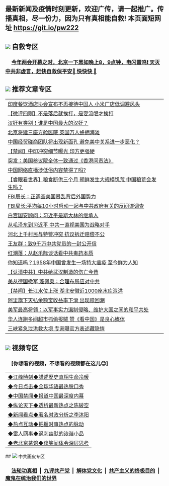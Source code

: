 ## 最新新闻及疫情时刻更新，欢迎广传，请一起推广。传播真相，尽一份力，因为只有真相能自救! 本页面短网址 https://git.io/pw222

## <img src="https://img.icons8.com/cute-clipart/2x/circled-right.png">  自救专区

 ### &nbsp;&nbsp;&nbsp;&nbsp; [今年两会开幕之时，北京一下黑如晚上8，9点钟，电闪雷鸣❗️ 天灭中共非虚言，赶快自救保平安🍎 快快快 📩](https://github.com/pwgy/td/blob/master/README.md)

## <img src="https://img.icons8.com/cute-clipart/2x/circled-right.png"> 推荐文章专区

<Table>
<tr><td colspan="2" align="left"><a href="https://kmyaoayewvhx.xhyte.press/?name=c1189929&key=wybpblbewupvzpbn&from=pw2">印度餐饮酒店协会宣布不再接待中国人 小米厂店低调避风头</a></td></tr>
 <tr><td colspan="2" align="left"><a href="https://kmyaoayewvhx.xhyte.press/?name=c1189982&key=wybpblbewupvzpbn&from=pw2">【微评四则】不是落后就挨打，是耍流氓才挨打</a></td></tr>
<tr><td colspan="2" align="left"><a href="https://kmyaoayewvhx.xhyte.press/?name=c1189985&key=wybpblbewupvzpbn&from=pw2">汉奸有类别！谁是中国最大的汉奸？</a></td></tr>



<tr><td colspan="2" align="left"><a href="https://kmyaoayewvhx.xhyte.press/?name=c1189962&key=wybpblbewupvzpbn&from=pw2">北京将建三座方舱医院 英国万人蜂拥海滩</a></td></tr>


<tr><td colspan="2" align="left"><a href="https://kmyaoayewvhx.xhyte.press/?name=c1189927&key=wybpblbewupvzpbn&from=pw2">中国经贸磋商团队将出现新面孔 避免美中关系进一步恶化？</a></td></tr>

<tr><td colspan="2" align="left"><a href="https://kmyaoayewvhx.xhyte.press/?name=c1189993&key=wybpblbewupvzpbn&from=pw2">【禁闻】中印冲突细节曝光 印方更强硬</a></td></tr>


<tr><td colspan="2" align="left"><a href="https://kmyaoayewvhx.xhyte.press/?name=c1189935&key=wybpblbewupvzpbn&from=pw2">突发：美国参议院全体一致通过《香港问责法》</a></td></tr>

<tr><td colspan="2" align="left"><a href="https://kmyaoayewvhx.xhyte.press/?name=c1189970&key=wybpblbewupvzpbn&from=pw2">中国网络直播涉低俗内容禁得了吗?</a></td></tr>
<tr><td colspan="2" align="left"><a href="https://kmyaoayewvhx.xhyte.press/?name=c1189925&key=wybpblbewupvzpbn&from=pw2">【睿眼看世界】粮食断供三个月 朝鲜发生大规模饥荒 中国粮荒会发生吗？</a></td></tr>

<tr><td colspan="2" align="left"><a href="https://kmyaoayewvhx.xhyte.press/?name=c1189921&key=wybpblbewupvzpbn&from=pw2">FBI局长：正调查美国暴乱背后外国势力</a></td></tr>

<tr><td colspan="2" align="left"><a href="https://kmyaoayewvhx.xhyte.press/?name=c1189915&key=wybpblbewupvzpbn&from=pw2">FBI局长:平均每10小时启动一起与中共政府有关的反间谍调查</a></td></tr>

<tr><td colspan="2" align="left"><a href="https://kmyaoayewvhx.xhyte.press/?name=c1189996&key=wybpblbewupvzpbn&from=pw2">白宫国安顾问：习近平是斯大林的继承人</a></td></tr>
<tr><td colspan="2" align="left"><a href="https://kmyaoayewvhx.xhyte.press/?name=c1189916&key=wybpblbewupvzpbn&from=pw2">从毛泽东到习近平 中共一直视美国为战略对手</a></td></tr>

<tr><td colspan="2" align="left"><a href="https://kmyaoayewvhx.xhyte.press/?name=c1189948&key=wybpblbewupvzpbn&from=pw2">河北上千村民与特警冲突 抗议拆迁赔偿不公</a></td></tr>

<tr><td colspan="2" align="left"><a href="https://kmyaoayewvhx.xhyte.press/?name=c1189938&key=wybpblbewupvzpbn&from=pw2">王友群：致9千万中共党员的一封公开信</a></td></tr>


<tr><td colspan="2" align="left"><a href="https://kmyaoayewvhx.xhyte.press/?name=c1189981&key=wybpblbewupvzpbn&from=pw2">红潮落：从赵乐际谈话看中共毒药本质</a></td></tr>

<tr><td colspan="2" align="left"><a href="https://kmyaoayewvhx.xhyte.press/?name=c1189933&key=wybpblbewupvzpbn&from=pw2">你知道吗？1958年中国曾发生一场特大瘟疫 至今鲜为人知</a></td></tr>

<tr><td colspan="2" align="left"><a href="https://kmyaoayewvhx.xhyte.press/?name=c1189940&key=wybpblbewupvzpbn&from=pw2">【认清中共】中共给武汉制造的伤亡今昔</a></td></tr>


<tr><td colspan="2" align="left"><a href="https://kmyaoayewvhx.xhyte.press/?name=c1189961&key=wybpblbewupvzpbn&from=pw2">美从德国撤军 蓬佩奥：合理布局应对中共</a></td></tr>


<tr><td colspan="2" align="left"><a href="https://kmyaoayewvhx.xhyte.press/?name=c1189995&key=wybpblbewupvzpbn&from=pw2">【禁闻】长江水位上涨 湖北安徽近1000座水库泄洪</a></td></tr>


<tr><td colspan="2" align="left"><a href="https://kmyaoayewvhx.xhyte.press/?name=c1189978&key=wybpblbewupvzpbn&from=pw2">阿里旗下天弘余额宝收益率下滑 出现赎回潮</a></td></tr>


<tr><td colspan="2" align="left"><a href="https://kmyaoayewvhx.xhyte.press/?name=c1189914&key=wybpblbewupvzpbn&from=pw2">美军最高将领：以军事实力遏制侵略、维护大国之间的和平共处</a></td></tr>


<tr><td colspan="2" align="left"><a href="https://kmyaoayewvhx.xhyte.press/?name=c1189952&key=wybpblbewupvzpbn&from=pw2">华人连跑多间超市抓偷报贼 赞《看中国》是良心媒体</a></td></tr>


<tr><td colspan="2" align="left"><a href="https://kmyaoayewvhx.xhyte.press/?name=c1189939&key=wybpblbewupvzpbn&from=pw2">三峡紧急泄洪救大坝 专家曝官方表述藏隐情</a></td></tr>

</Table>


## <img src="https://img.icons8.com/cute-clipart/2x/circled-right.png"> 视频专区
### &nbsp;&nbsp;&nbsp;&nbsp; [你想看的视频，不想看的视频都在这儿😉] <tr>
 <Table>
   <tr>
   <td colspan="2" align=left> 
<a href="https://kmyaoayewvhx.xhyte.press/oo.aspx?name=c922850&key=wybpblbewupvzpbn&from=gy22&tag=9877">◆江峰時刻◆講述歷史真相生命冷暖</a><br/>
    </td>
  </tr>
   <tr>
   <td colspan="2" align=left> 
<a href="https://kmyaoayewvhx.xhyte.press/oo.aspx?name=c816850&key=wybpblbewupvzpbn&from=gy22&tag=9877">◆今日点击◆全球华语最热脱口秀</a><br/>
    </td>
  </tr>
  <tr>
  <td colspan="2" align=left>
<a href="https://kmyaoayewvhx.xhyte.press/oo.aspx?name=c816860&key=wybpblbewupvzpbn&from=gy22&tag=99733110">◆中国禁闻◆报道中国最深度内幕</a><br/>
   </tr>
  <tr>
     <td colspan="2" align=left>
<a href="https://kmyaoayewvhx.xhyte.press/oo.aspx?name=c816855&key=wybpblbewupvzpbn&from=gy22&tag=997110">◆纵论天下◆透析最新热点之陈破空</a><br/>
   </tr>
   <tr>
      <td colspan="2" align=left>
<a href="https://kmyaoayewv4hx.xhyte.press/oo.aspx?name=c838308&key=wybpblbewupvzpbn&from=gy22&tag=9973110">◆新闻看点◆著名时政分析之李沐阳</a><br/>
   </tr>
   <tr>
     <td colspan="2" align=left>
<a href="https://kmy4aoayewvhx.xhyte.press/oo.aspx?name=c816852&key=wybpblbewupvzpbn&from=gy22&tag=9733110">◆热点互动◆把握时事热点的脉动</a><br/>
   </tr>
   <tr>
      <td colspan="2" align=left>
<a href="https://kmyaoaye4wvhx.xhyte.press/oo.aspx?name=c816694&key=wybpblbewupvzpbn&from=gy22&tag=93310">◆雷人网事◆讽刺幽默的诙谐小品</a><br/>
   </tr>
   <tr>
    <td colspan="2" align=left>
<a href="https://kmyao4ayewvhx.xhyte.press/oo.aspx?name=c816650&key=wybpblbewupvzpbn&from=gy22&tag=9973110">◆老北京茶馆◆谈笑间体会深层思考</a><br/>
   </tr>
</Table>
## <img src="https://img.icons8.com/cute-clipart/2x/circled-right.png"> 中共画皮专区

 ### &nbsp;&nbsp;&nbsp;&nbsp; [法轮功真相](https://github.com/begood0513/basic/blob/master/README.md) &nbsp;|&nbsp; [九评共产党](https://github.com/begood0513/9ping.md/blob/master/README.md) &nbsp;|&nbsp; [解体党文化](https://github.com/begood0513/jtdwh.md/blob/master/README.md)   &nbsp;|&nbsp; [共产主义的终极目的](https://github.com/begood0513/gczydzjmd.md/blob/master/README.md) &nbsp;|&nbsp; [魔鬼在统治我们的世界](https://github.com/begood0513/gczydzjmd.md/blob/master/README.md) 

